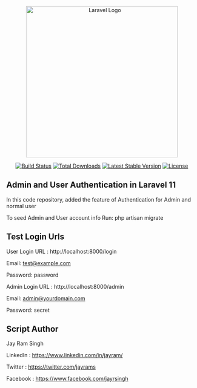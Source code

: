 <p align="center"><a href="https://laravel.com" target="_blank"><img src="https://raw.githubusercontent.com/laravel/art/master/logo-lockup/5%20SVG/2%20CMYK/1%20Full%20Color/laravel-logolockup-cmyk-red.svg" width="400" alt="Laravel Logo"></a></p>

<p align="center">
<a href="https://github.com/laravel/framework/actions"><img src="https://github.com/laravel/framework/workflows/tests/badge.svg" alt="Build Status"></a>
<a href="https://packagist.org/packages/laravel/framework"><img src="https://img.shields.io/packagist/dt/laravel/framework" alt="Total Downloads"></a>
<a href="https://packagist.org/packages/laravel/framework"><img src="https://img.shields.io/packagist/v/laravel/framework" alt="Latest Stable Version"></a>
<a href="https://packagist.org/packages/laravel/framework"><img src="https://img.shields.io/packagist/l/laravel/framework" alt="License"></a>
</p>

##  Admin and User Authentication in Laravel 11

In this code repository, added the feature of Authentication for Admin and normal user

To seed Admin and User account info Run:
php artisan migrate 

##  Test Login Urls

User Login URL : http://localhost:8000/login

Email: test@example.com

Password: password


Admin Login URL : http://localhost:8000/admin

Email: admin@yourdomain.com 

Password: secret


##  Script Author
Jay Ram Singh

LinkedIn : https://www.linkedin.com/in/jayram/

Twitter : https://twitter.com/jayrams

Facebook : https://www.facebook.com/jayrsingh








